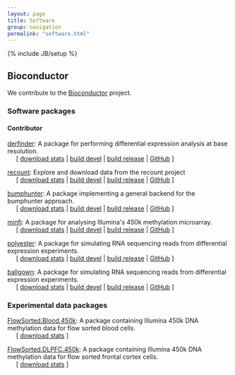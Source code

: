 ```yaml
---
layout: page
title: Software
group: navigation
permalink: "software.html"
---
```

{% include JB/setup %}

Bioconductor
------------

We contribute to the [Bioconductor](http://www.bioconductor.org) project.

### Software packages

#### Contributor

[derfinder](http://www.bioconductor.org/packages/release/bioc/html/derfinder.html): A package for performing differential expression analysis at base resolution.
<br>&nbsp;&nbsp;&nbsp;&nbsp;&nbsp;[
[download stats](https://bioconductor.org/packages/stats/bioc/derfinder/)
| 
[build devel](http://bioconductor.org/checkResults/devel/bioc-LATEST/derfinder)
|
[build release](http://bioconductor.org/checkResults/release/bioc-LATEST/derfinder)
|
[GitHub](https://github.com/lcolladotor/derfinder)
]

[recount](http://www.bioconductor.org/packages/release/bioc/html/recount.html): Explore and download data from the recount project
<br>&nbsp;&nbsp;&nbsp;&nbsp;&nbsp;[
[download stats](https://bioconductor.org/packages/stats/bioc/recount)
| 
[build devel](http://bioconductor.org/checkResults/devel/bioc-LATEST/recount)
|
[build release](http://bioconductor.org/checkResults/release/bioc-LATEST/recount)
|
[GitHub](https://github.com/lcolladotor/recount)
]

[bumphunter](http://www.bioconductor.org/packages/release/bioc/html/bumphunter.html}{bumphunter}): A
package implementing a general backend for the bumphunter approach. 
<br>&nbsp;&nbsp;&nbsp;&nbsp;&nbsp;[
[download stats](https://bioconductor.org/packages/stats/bioc/bumphunter)
| 
[build devel](http://bioconductor.org/checkResults/devel/bioc-LATEST/bumphunter)
|
[build release](http://bioconductor.org/checkResults/release/bioc-LATEST/bumphunter)
|
[GitHub](https://github.com/ririzarr/bumphunter)
]

[minfi](http://www.bioconductor.org/packages/release/bioc/html/minfi.html): A package for analysing
Illumina's 450k methylation microarray.
<br>&nbsp;&nbsp;&nbsp;&nbsp;&nbsp;[
[download stats](https://bioconductor.org/packages/stats/bioc/minfi)
| 
[build devel](http://bioconductor.org/checkResults/devel/bioc-LATEST/minfi)
|
[build release](http://bioconductor.org/checkResults/release/bioc-LATEST/minfi)
|
[GitHub](https://github.com/kasperdanielhansen/minfi)
]

[polyester](http://www.bioconductor.org/packages/release/bioc/html/polyester.html): A package for simulating RNA sequencing reads from differential expression experiments.
<br>&nbsp;&nbsp;&nbsp;&nbsp;&nbsp;[
[download stats](https://bioconductor.org/packages/stats/bioc/polyester)
| 
[build devel](http://bioconductor.org/checkResults/devel/bioc-LATEST/polyester)
|
[build release](http://bioconductor.org/checkResults/release/bioc-LATEST/polyester)
|
[GitHub](https://github.com/alyssafrazee/polyester)
]

[ballgown](http://www.bioconductor.org/packages/release/bioc/html/ballgown.html): A package for simulating RNA sequencing reads from differential expression experiments.
<br>&nbsp;&nbsp;&nbsp;&nbsp;&nbsp;[
[download stats](http://bioconductor.org/packages/stats/bioc/ballgown)
| 
[build devel](http://bioconductor.org/checkResults/devel/bioc-LATEST/ballgown)
|
[build release](http://bioconductor.org/checkResults/release/bioc-LATEST/ballgown)
|
[GitHub](https://github.com/alyssafrazee/ballgown)
]

### Experimental data packages

[FlowSorted.Blood.450k](http://bioconductor.org/packages/release/data/experiment/html/FlowSorted.Blood.450k.html): A package containing Illumina 450k DNA methylation data for flow sorted blood cells.
<br>&nbsp;&nbsp;&nbsp;&nbsp;&nbsp;[
[download stats](http://www.bioconductor.org/packages/stats/data-experiment/FlowSorted.Blood.450k)
]

[FlowSorted.DLPFC.450k](http://bioconductor.org/packages/release/data/experiment/html/FlowSorted.DLPFC.450k.html): A package containing Illumina 450k DNA methylation data for flow sorted frontal cortex cells.
<br>&nbsp;&nbsp;&nbsp;&nbsp;&nbsp;[
[download stats](http://www.bioconductor.org/packages/stats/data-experiment/FlowSorted.DLPFC.450k)
]
